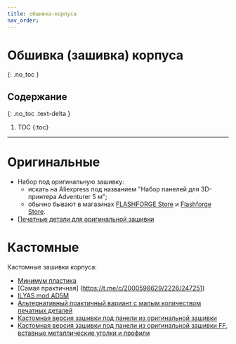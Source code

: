 ```yaml
---
title: обшивка-корпуса
nav_order:
---
```


#  Обшивка (зашивка) корпуса
{: .no_toc }

## Содержание
{: .no_toc .text-delta }

1. TOC
{:toc}

---

# Оригинальные 
- Набор под оригинальную зашивку:
	- искать на Aliexpress под названием "Набор панелей для 3D-принтера Adventurer 5 м";
	- обычно бывают в магазинах [FLASHFORGE Store](https://aliexpress.ru/store/911758684) и [Flashforge Store](https://aliexpress.ru/store/323014).
- [Печатные детали для оригинальной зашивки](https://wiki.flashforge.com/en/knowledge_corner/printer-mod-and-diy)

# Кастомные
Кастомные зашивки корпуса: 
- [Минимум пластика](https://t.me/c/2000598629/41834/48331)
- [Самая практичная] (https://t.me/c/2000598629/2226/247251)
- [ILYAS mod AD5M](https://t.me/ILYAS_mod_AD5m)
- [Альтернативный практичный вариант с малым количеством печатных деталей](https://www.printables.com/model/1002724-flashforge-adventurer-5m-enclosure/files)
- [Кастомная версия зашивки под панели из оригинальной зашивки](https://www.printables.com/model/1063430-flashforge-ad5m-minimal-enclosure)
- [Кастомная версия зашивки под панели из оригинальной зашивки FF, вставные металлические уголки и профили](https://www.printables.com/model/1054835-superliminal-enclosure-for-flashforge-adventurer-5#preview.Vtrn3)